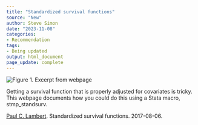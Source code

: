 ```yaml
---
title: "Standardized survival functions"
source: "New"
author: Steve Simon
date: "2023-11-08"
categories:
- Recommendation
tags:
- Being updated
output: html_document
page_update: complete
---
```


![Figure 1. Excerpt from webpage](http://www.pmean.com/new-images/23/standardized-survival-01.png)

<div class="notes">

Getting a survival function that is properly adjusted for covariates is tricky. This webpage documents how you could do this using a Stata macro, stmp_standsurv.

[Paul C. Lambert][lam1]. Standardized survival functions. 2017-08-06.

[lam1]: https://pclambert.net/software/stpm2_standsurv/standardized_survival/

</div>
